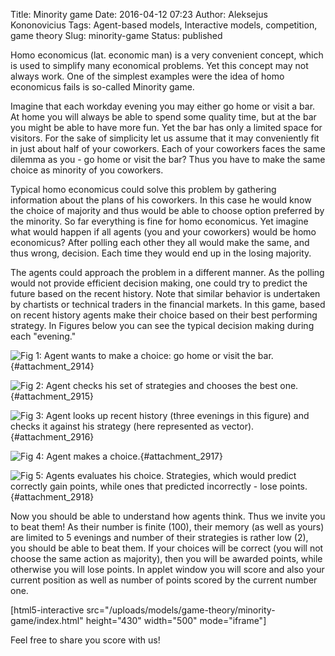 Title: Minority game
Date: 2016-04-12 07:23
Author: Aleksejus Kononovicius
Tags: Agent-based models, Interactive models, competition, game theory
Slug: minority-game
Status: published

Homo
economicus (lat. economic man) is a very convenient concept, which is
used to simplify many economical problems. Yet this concept may not
always work. One of the simplest examples were the idea of homo
economicus fails is so-called Minority game.

Imagine that each workday evening you may either go home or visit a bar.
At home you will always be able to spend some quality time, but at the
bar you might be able to have more fun. Yet the bar has only a limited
space for visitors. For the sake of simplicity let us assume that it may
conveniently fit in just about half of your coworkers. Each of your
coworkers faces the same dilemma as you - go home or visit the bar? Thus
you have to make the same choice as minority of you
coworkers.<!--more-->

Typical homo economicus could solve this problem by gathering
information about the plans of his coworkers. In this case he would know
the choice of majority and thus would be able to choose option preferred
by the minority. So far everything is fine for homo economicus. Yet
imagine what would happen if all agents (you and your coworkers) would
be homo economicus? After polling each other they all would make the
same, and thus wrong, decision. Each time they would end up in the
losing majority.

The agents could approach the problem in a different manner. As the
polling would not provide efficient decision making, one could try to
predict the future based on the recent history. Note that similar
behavior is undertaken by chartists or technical traders in the
financial markets. In this game, based on recent history agents make
their choice based on their best performing strategy. In Figures below
you can see the typical decision making during each "evening."

![Fig 1: Agent wants to make a choice: go home or visit the
bar.]({static}/uploads/2016/minority-game-1.png "Agent wants to make a
choice: go home or visit the bar."){#attachment_2914} 

![Fig 2: Agent checks his set of strategies and chooses the best
one.]({static}/uploads/2016/minority-game-2.png "Agent checks his set of
strategies and chooses the best one."){#attachment_2915} 

![Fig 3: Agent looks up recent history (three evenings in this figure) and
checks it against his strategy (here represented as
vector).]({static}/uploads/2016/minority-game-3.png "Agent looks up recent
history (three evenings in this figure) and checks it against his strategy
(here represented as vector)."){#attachment_2916} 

![Fig 4: Agent makes a choice.]({static}/uploads/2016/minority-game-4.png
"Agent makes a choice."){#attachment_2917} 

![Fig 5: Agents evaluates his choice. Strategies, which would predict
correctly gain points, while ones that predicted incorrectly - lose
points.]({static}/uploads/2016/minority-game-5.png "Agents evaluates his
choice. Strategies, which would predict correctly gain points, while ones
that predicted incorrectly - lose points."){#attachment_2918} 

Now you should be able to understand how agents think. Thus we invite
you to beat them! As their number is finite (100), their memory (as well
as yours) are limited to 5 evenings and number of their strategies is
rather low (2), you should be able to beat them. If your choices will be
correct (you will not choose the same action as majority), then you will
be awarded points, while otherwise you will lose points. In applet
window you will score and also your current position as well as number
of points scored by the current number one.

[html5-interactive
src="/uploads/models/game-theory/minority-game/index.html"
height="430" width="500" mode="iframe"]

Feel free to share you score with us!
